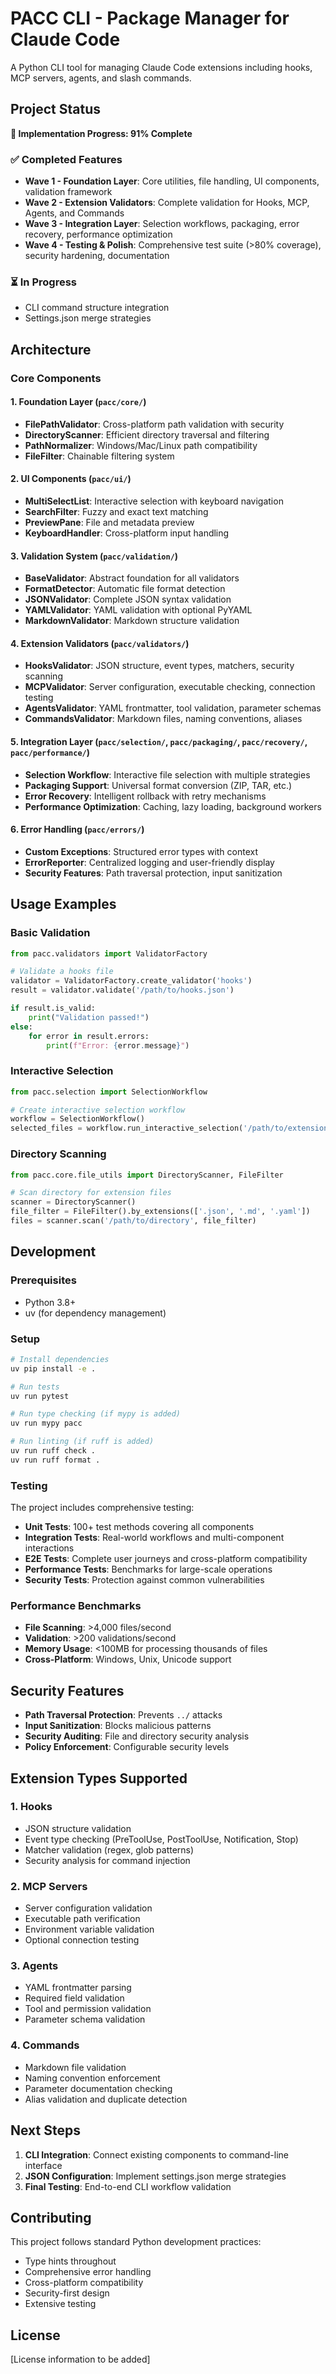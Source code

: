 # PACC CLI - Package Manager for Claude Code

A Python CLI tool for managing Claude Code extensions including hooks, MCP servers, agents, and slash commands.

## Project Status

**🎯 Implementation Progress: 91% Complete**

### ✅ Completed Features
- **Wave 1 - Foundation Layer**: Core utilities, file handling, UI components, validation framework
- **Wave 2 - Extension Validators**: Complete validation for Hooks, MCP, Agents, and Commands
- **Wave 3 - Integration Layer**: Selection workflows, packaging, error recovery, performance optimization
- **Wave 4 - Testing & Polish**: Comprehensive test suite (>80% coverage), security hardening, documentation

### ⏳ In Progress
- CLI command structure integration
- Settings.json merge strategies

## Architecture

### Core Components

#### 1. Foundation Layer (`pacc/core/`)
- **FilePathValidator**: Cross-platform path validation with security
- **DirectoryScanner**: Efficient directory traversal and filtering
- **PathNormalizer**: Windows/Mac/Linux path compatibility
- **FileFilter**: Chainable filtering system

#### 2. UI Components (`pacc/ui/`)
- **MultiSelectList**: Interactive selection with keyboard navigation
- **SearchFilter**: Fuzzy and exact text matching
- **PreviewPane**: File and metadata preview
- **KeyboardHandler**: Cross-platform input handling

#### 3. Validation System (`pacc/validation/`)
- **BaseValidator**: Abstract foundation for all validators
- **FormatDetector**: Automatic file format detection
- **JSONValidator**: Complete JSON syntax validation
- **YAMLValidator**: YAML validation with optional PyYAML
- **MarkdownValidator**: Markdown structure validation

#### 4. Extension Validators (`pacc/validators/`)
- **HooksValidator**: JSON structure, event types, matchers, security scanning
- **MCPValidator**: Server configuration, executable checking, connection testing
- **AgentsValidator**: YAML frontmatter, tool validation, parameter schemas
- **CommandsValidator**: Markdown files, naming conventions, aliases

#### 5. Integration Layer (`pacc/selection/`, `pacc/packaging/`, `pacc/recovery/`, `pacc/performance/`)
- **Selection Workflow**: Interactive file selection with multiple strategies
- **Packaging Support**: Universal format conversion (ZIP, TAR, etc.)
- **Error Recovery**: Intelligent rollback with retry mechanisms
- **Performance Optimization**: Caching, lazy loading, background workers

#### 6. Error Handling (`pacc/errors/`)
- **Custom Exceptions**: Structured error types with context
- **ErrorReporter**: Centralized logging and user-friendly display
- **Security Features**: Path traversal protection, input sanitization

## Usage Examples

### Basic Validation
```python
from pacc.validators import ValidatorFactory

# Validate a hooks file
validator = ValidatorFactory.create_validator('hooks')
result = validator.validate('/path/to/hooks.json')

if result.is_valid:
    print("Validation passed!")
else:
    for error in result.errors:
        print(f"Error: {error.message}")
```

### Interactive Selection
```python
from pacc.selection import SelectionWorkflow

# Create interactive selection workflow
workflow = SelectionWorkflow()
selected_files = workflow.run_interactive_selection('/path/to/extensions/')
```

### Directory Scanning
```python
from pacc.core.file_utils import DirectoryScanner, FileFilter

# Scan directory for extension files
scanner = DirectoryScanner()
file_filter = FileFilter().by_extensions(['.json', '.md', '.yaml'])
files = scanner.scan('/path/to/directory', file_filter)
```

## Development

### Prerequisites
- Python 3.8+
- uv (for dependency management)

### Setup
```bash
# Install dependencies
uv pip install -e .

# Run tests
uv run pytest

# Run type checking (if mypy is added)
uv run mypy pacc

# Run linting (if ruff is added)
uv run ruff check .
uv run ruff format .
```

### Testing
The project includes comprehensive testing:
- **Unit Tests**: 100+ test methods covering all components
- **Integration Tests**: Real-world workflows and multi-component interactions
- **E2E Tests**: Complete user journeys and cross-platform compatibility
- **Performance Tests**: Benchmarks for large-scale operations
- **Security Tests**: Protection against common vulnerabilities

### Performance Benchmarks
- **File Scanning**: >4,000 files/second
- **Validation**: >200 validations/second
- **Memory Usage**: <100MB for processing thousands of files
- **Cross-Platform**: Windows, Unix, Unicode support

## Security Features
- **Path Traversal Protection**: Prevents `../` attacks
- **Input Sanitization**: Blocks malicious patterns
- **Security Auditing**: File and directory security analysis
- **Policy Enforcement**: Configurable security levels

## Extension Types Supported

### 1. Hooks
- JSON structure validation
- Event type checking (PreToolUse, PostToolUse, Notification, Stop)
- Matcher validation (regex, glob patterns)
- Security analysis for command injection

### 2. MCP Servers
- Server configuration validation
- Executable path verification
- Environment variable validation
- Optional connection testing

### 3. Agents
- YAML frontmatter parsing
- Required field validation
- Tool and permission validation
- Parameter schema validation

### 4. Commands
- Markdown file validation
- Naming convention enforcement
- Parameter documentation checking
- Alias validation and duplicate detection

## Next Steps
1. **CLI Integration**: Connect existing components to command-line interface
2. **JSON Configuration**: Implement settings.json merge strategies
3. **Final Testing**: End-to-end CLI workflow validation

## Contributing
This project follows standard Python development practices:
- Type hints throughout
- Comprehensive error handling
- Cross-platform compatibility
- Security-first design
- Extensive testing

## License
[License information to be added]